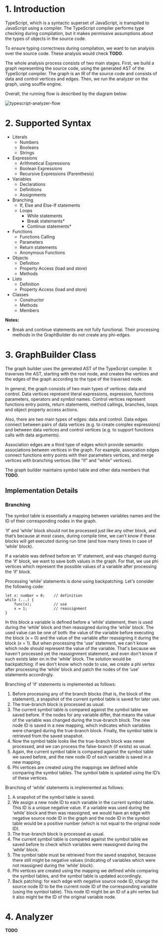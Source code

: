 # 1. Introduction

TypeScript, which is a syntactic superset of JavaScript, is transpiled to JavaScript using a compiler. The TypeScript compiler performs type checking during compilation, but it makes permissive assumptions about the types of objects in the source code.

To ensure typing correctness during compilation, we want to run analysis over the source code. These analysis would check **TODO**.

The whole analysis process consists of two main stages. First, we build a graph representing the source code, using the generated AST of the TypeScript compiler. The graph is an IR of the source code and consists of data and control vertices and edges. Then, we run the analyzer on the graph, using souffle engine.

Overall, the running flow is described by the diagram below:

![typescript-analyzer-flow](https://user-images.githubusercontent.com/91371837/225950491-e3ecdbb4-0555-4f28-aea0-5814192658b1.png)

# 2. Supported Syntax

* Literals
  * Numbers
  * Booleans
  * Strings
* Expressions
  * Arithmetical Expressions
  * Boolean Expressions
  * Recursive Expressions (Parenthesis)
* Variables
  * Declarations
  * Definitions
  * Assignments
* Branching
  * If, Else and Else-If statements
  * Loops
    * While statements
    * Break statements*
    * Continue statements*
* Functions
  * Functions Calling
  * Parameters
  * Return statements
  * Anonymous Functions
* Objects
  * Definition
  * Property Access (load and store)
  * Methods
* Lists
  * Definition
  * Property Access (load and store)
* Classes
  * Constructor
  * Methods
  * Members

**Notes:**
* Break and continue statements are not fully functional. Their processing methods in the GraphBuilder do not create any phi-edges.

# 3. GraphBuilder Class

The graph builder uses the generated AST of the TypeScript compiler. It traverses the AST, starting with the root node, and creates the vertices and the edges of the graph according to the type of the traversed node.

In general, the graph consists of two main types of vertices: data and control. Data vertices represent literal expressions, expression, functions parameters, operators and symbol names. Control vertices represent functions entry points, return statements, method callings, branches, loops and object property access actions.

Also, there are two main types of edges: data and control. Data edges connect between pairs of data vertices (e.g. to create complex expressions) and between data vertices and control vertices (e.g. to support functions calls with data arguments).

Association edges are a third type of edges which provide semantic 	associations between vertices in the graph. For example, association edges connect functions entry points with their parameters vertices, and merge vertices with branching vertices (like “if” and “while” vertices).

The graph builder maintains symbol table and other data members that **TODO**.

## Implementation Details

### Branching

The symbol table is essentially a mapping between variables names and the ID of their corresponding nodes in the graph.

‘if’ and ‘while’ block should not be processed just like any other block, and that’s because at most cases, during compile time, we can’t know if these blocks will get executed during run time (and how many times in case of ‘while’ block).

If a variable was defined before an ‘if’ statement, and was changed during the ‘if’ block, we want to save both values in the graph. For that, we use phi vertices which represent the possible values of a variable after processing the ‘if’ block.

Processing ‘while’ statements is done using backpatching. Let's consider the following code:

```
let x: number = 0;    // definition
while (...) {
    func(x);          // use
    x = 1;            // reassignment
}
```

In this block a variable is defined before a ‘while’ statement, then is used during the ‘while’ block and then reassigned during the ‘while’ block. The used value can be one of both: the value of the variable before executing the block (x = 0) and the value of the variable after reassigning it during the block (x = 1). But when processing the 'use' statement, we can't know which node should represent the value of the variable. That's because we haven't processed yet the reassignment statement, and even don't know if such exists later on in the 'while' block. The solution would be backpatching: if we don’t know which node to use, we create a phi vertex after processing the ‘while’ block and patch the nodes of the ‘use’ statements accordingly.

Branching of ‘if’ statements is implemented as follows:

1.	Before processing any of the branch blocks (that is, the block of the statement), a snapshot of the current symbol table is saved for later use.
2.	The true-branch block is processed as usual.
3.	The current symbol table is compared against the symbol table we saved before. If the nodes for any variable differ, that means the value of the variable was changed during the true-branch block. The new node ID is saved in a new mapping, which indicates which variables were changed during the true-branch block. Finally, the symbol table is retrieved from the saved snapshot.
4.	Now the symbol table looks like the true-branch block was never processed, and we can process the false-branch (if exists) as usual.
5.	Again, the current symbol table is compared against the symbol table we saved before, and the new node ID of each variable is saved in a new mapping.
6.	Phi vertices are created using the mappings we defined while comparing the symbol tables. The symbol table is updated using the ID’s of these vertices.

Branching of ‘while’ statements is implemented as follows:

1.	A snapshot of the symbol table is saved.
2.	We assign a new node ID to each variable in the current symbol table. This ID is a unique negative value. If a variable was used during the ‘while’ block and then was reassigned, we would have an edge with negative source node ID in the graph and the node ID in the symbol table would be a positive number (which is not equal to the original node ID).
3.	The true-branch block is processed as usual.
4.	The current symbol table is compared against the symbol table we saved before to check which variables were reassigned during the ‘while’ block.
5.	The symbol table must be retrieved from the saved snapshot, because there still might be negative values (indicating of variables which were not reassigned during the ‘while’ block).
6.	Phi vertices are created using the mapping we defined while comparing the symbol tables, and the symbol table is updated accordingly.
7.	Back patching: for each edge with negative source node ID, change the source node ID to be the current node ID of the corresponding variable (using the symbol table). This node ID might be an ID of a phi vertex but it also might be the ID of the original variable node.

# 4. Analyzer

**TODO**
